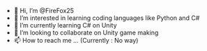- 👋 Hi, I’m @FireFox25
- 👀 I’m interested in learning coding languages like Python and C#
- 🌱 I’m currently learning C# on Unity
- 💞️ I’m looking to collaborate on Unity game making
- 📫 How to reach me ... (Currently : No way)

<!---
FireFox25/FireFox25 is a ✨ special ✨ repository because its `README.md` (this file) appears on your GitHub profile.
You can click the Preview link to take a look at your changes.
--->
